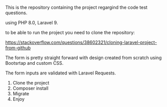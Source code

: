 This is the repository containing the project regargind the code test questions.

using PHP 8.0, Laravel 9.

to be able to run the project you need to clone the repository:

https://stackoverflow.com/questions/38602321/cloning-laravel-project-from-github

The form is pretty straight forward with design created from scratch using Bootsrtap and custom CSS.

The form inputs are validated with Laravel Requests.


1. Clone the project
2. Composer install
3. Migrate
4. Enjoy
